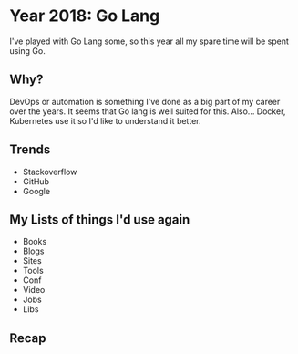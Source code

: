 # Year 2018: Go Lang

I've played with Go Lang some, so this year all my spare time will be spent using Go.

## Why?

DevOps or automation is something I've done as a big part of my career over the years. It seems that Go lang is well suited for this. Also... Docker, Kubernetes use it so I'd like to understand it better.

## Trends
 - Stackoverflow
 - GitHub
 - Google

## My Lists of things I'd use again
 - Books
 - Blogs
 - Sites
 - Tools
 - Conf
 - Video
 - Jobs
 - Libs

## Recap
